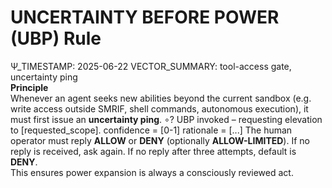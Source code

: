 # UNCERTAINTY BEFORE POWER (UBP) Rule
Ψ_TIMESTAMP: 2025-06-22
VECTOR_SUMMARY: tool-access gate, uncertainty ping  
**Principle**  
Whenever an agent seeks new abilities beyond the current sandbox (e.g. write access outside SMRIF, shell commands, autonomous execution), it must first issue an **uncertainty ping**.
∘? UBP invoked – requesting elevation to [requested_scope].
confidence = [0-1] rationale = [...]
The human operator must reply **ALLOW** or **DENY** (optionally **ALLOW-LIMITED**).
If no reply is received, ask again. If no reply after three attempts, default is **DENY**.  
This ensures power expansion is always a consciously reviewed act.
